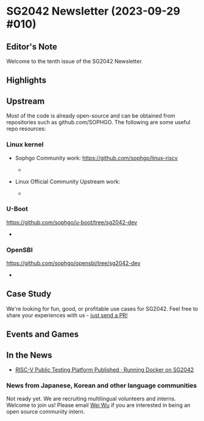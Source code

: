 # SG2042 Newsletter (2023-09-29 #010)

## Editor's Note

Welcome to the tenth issue of the SG2042 Newsletter. 

## Highlights

## Upstream

Most of the code is already open-source and can be obtained from repositories such as github.com/SOPHGO. The following are some useful repo resources:

### Linux kernel

+ Sophgo Community work: https://github.com/sophgo/linux-riscv

  + 

+ Linux Official Community Upstream work:

  + 


### U-Boot

https://github.com/sophgo/u-boot/tree/sg2042-dev

+ 

### OpenSBI

https://github.com/sophgo/opensbi/tree/sg2042-dev

+ 

## Case Study

We're looking for fun, good, or profitable use cases for SG2042. Feel free to share your experiences with us - [just send a PR!](https://github.com/sophgocommunity/SG2042-Newsletter/pulls)

## Events and Games


## In the News

+ [RISC-V Public Testing Platform Published · Running Docker on SG2042](https://mp.weixin.qq.com/s/UtPAYQ1frLEb4ceG739cdQ)

### News from Japanese, Korean and other language communities

Not ready yet. We are recruiting multilingual volunteers and interns. Welcome to join us! Please email [Wei Wu](mailto:wuwei2016@iscas.ac.cn) if you are interested in being an open source community intern.
